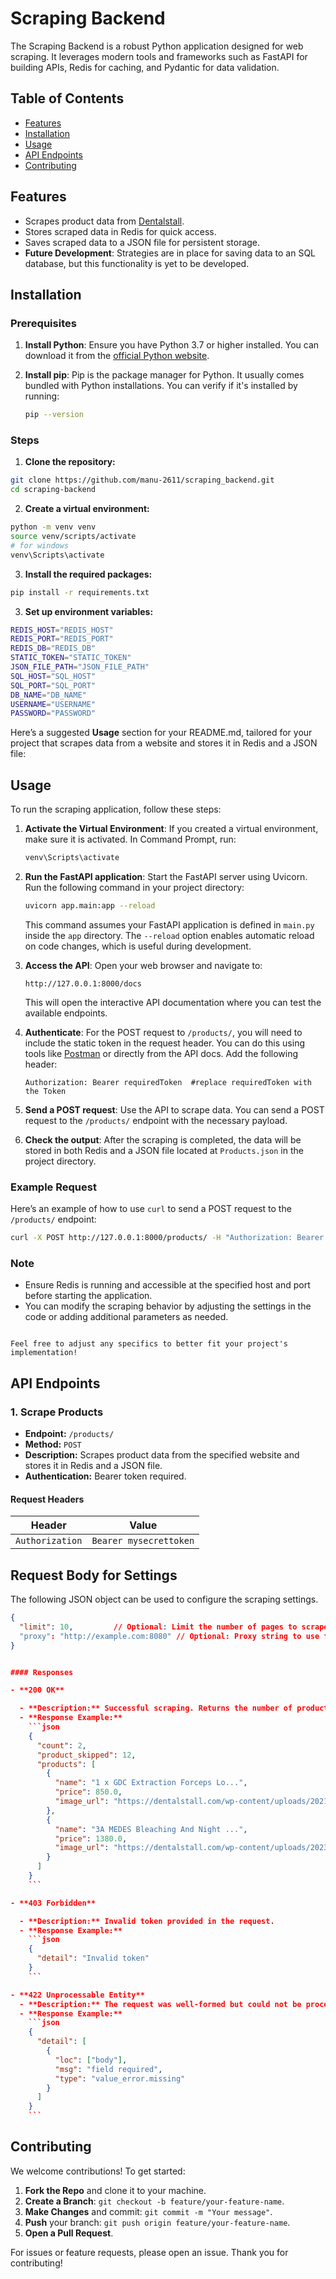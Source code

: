 # Scraping Backend

The Scraping Backend is a robust Python application designed for web scraping. It leverages modern tools and frameworks such as FastAPI for building APIs, Redis for caching, and Pydantic for data validation.

## Table of Contents

- [Features](#features)
- [Installation](#installation)
- [Usage](#usage)
- [API Endpoints](#api-endpoints)
- [Contributing](#contributing)

## Features

- Scrapes product data from [Dentalstall](https://dentalstall.com/).
- Stores scraped data in Redis for quick access.
- Saves scraped data to a JSON file for persistent storage.
- **Future Development**: Strategies are in place for saving data to an SQL database, but this functionality is yet to be developed.

## Installation

### Prerequisites

1. **Install Python**: Ensure you have Python 3.7 or higher installed. You can download it from the [official Python website](https://www.python.org/downloads/).

2. **Install pip**: Pip is the package manager for Python. It usually comes bundled with Python installations. You can verify if it's installed by running:
   ```bash
   pip --version
   ```

### Steps

1. **Clone the repository:**

```bash
git clone https://github.com/manu-2611/scraping_backend.git
cd scraping-backend

```

2. **Create a virtual environment:**

```bash
python -m venv venv
source venv/scripts/activate
# for windows
venv\Scripts\activate

```

3. **Install the required packages:**

```bash
pip install -r requirements.txt
```

3. **Set up environment variables:**

```bash
REDIS_HOST="REDIS_HOST"
REDIS_PORT="REDIS_PORT"
REDIS_DB="REDIS_DB"
STATIC_TOKEN="STATIC_TOKEN"
JSON_FILE_PATH="JSON_FILE_PATH"
SQL_HOST="SQL_HOST"
SQL_PORT="SQL_PORT"
DB_NAME="DB_NAME"
USERNAME="USERNAME"
PASSWORD="PASSWORD"
```

Here’s a suggested **Usage** section for your README.md, tailored for your project that scrapes data from a website and stores it in Redis and a JSON file:

## Usage

To run the scraping application, follow these steps:

1. **Activate the Virtual Environment**: If you created a virtual environment, make sure it is activated. In Command Prompt, run:

   ```bash
   venv\Scripts\activate
   ```

2. **Run the FastAPI application**: Start the FastAPI server using Uvicorn. Run the following command in your project directory:

   ```bash
   uvicorn app.main:app --reload
   ```

   This command assumes your FastAPI application is defined in `main.py` inside the `app` directory. The `--reload` option enables automatic reload on code changes, which is useful during development.

3. **Access the API**: Open your web browser and navigate to:

   ```
   http://127.0.0.1:8000/docs
   ```

   This will open the interactive API documentation where you can test the available endpoints.

4. **Authenticate**: For the POST request to `/products/`, you will need to include the static token in the request header. You can do this using tools like [Postman](https://www.postman.com/) or directly from the API docs. Add the following header:

   ```
   Authorization: Bearer requiredToken  #replace requiredToken with the Token
   ```

5. **Send a POST request**: Use the API to scrape data. You can send a POST request to the `/products/` endpoint with the necessary payload.

6. **Check the output**: After the scraping is completed, the data will be stored in both Redis and a JSON file located at `Products.json` in the project directory.

### Example Request

Here’s an example of how to use `curl` to send a POST request to the `/products/` endpoint:

```bash
curl -X POST http://127.0.0.1:8000/products/ -H "Authorization: Bearer providedToken"
```

### Note

- Ensure Redis is running and accessible at the specified host and port before starting the application.
- You can modify the scraping behavior by adjusting the settings in the code or adding additional parameters as needed.

```

Feel free to adjust any specifics to better fit your project's implementation!
```

## API Endpoints

### 1. Scrape Products

- **Endpoint:** `/products/`
- **Method:** `POST`
- **Description:** Scrapes product data from the specified website and stores it in Redis and a JSON file.
- **Authentication:** Bearer token required.

#### Request Headers

| Header          | Value                  |
| --------------- | ---------------------- |
| `Authorization` | `Bearer mysecrettoken` |

## Request Body for Settings

The following JSON object can be used to configure the scraping settings.

````json
{
  "limit": 10,         // Optional: Limit the number of pages to scrape. Default is null (no limit).
  "proxy": "http://example.com:8080" // Optional: Proxy string to use for scraping. Default is null (no proxy).
}


#### Responses

- **200 OK**

  - **Description:** Successful scraping. Returns the number of products scraped and skipped.
  - **Response Example:**
    ```json
    {
      "count": 2,
      "product_skipped": 12,
      "products": [
        {
          "name": "1 x GDC Extraction Forceps Lo...",
          "price": 850.0,
          "image_url": "https://dentalstall.com/wp-content/uploads/2021/11/GDC-Extraction-Forceps-Lower-Molars-86A-Standard-FX86AS-300x300.jpg"
        },
        {
          "name": "3A MEDES Bleaching And Night ...",
          "price": 1380.0,
          "image_url": "https://dentalstall.com/wp-content/uploads/2023/02/3a-medes-bleaching-and-night-guard-sheets-2-1-300x300.jpg"
        }
      ]
    }
    ```

- **403 Forbidden**

  - **Description:** Invalid token provided in the request.
  - **Response Example:**
    ```json
    {
      "detail": "Invalid token"
    }
    ```

- **422 Unprocessable Entity**
  - **Description:** The request was well-formed but could not be processed due to semantic errors.
  - **Response Example:**
    ```json
    {
      "detail": [
        {
          "loc": ["body"],
          "msg": "field required",
          "type": "value_error.missing"
        }
      ]
    }
    ```

````

## Contributing

We welcome contributions! To get started:

1. **Fork the Repo** and clone it to your machine.
2. **Create a Branch**: `git checkout -b feature/your-feature-name`.
3. **Make Changes** and commit: `git commit -m "Your message"`.
4. **Push** your branch: `git push origin feature/your-feature-name`.
5. **Open a Pull Request**.

For issues or feature requests, please open an issue. Thank you for contributing!
